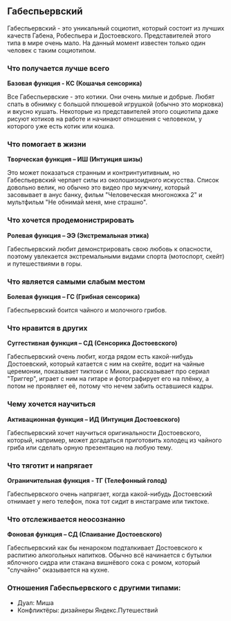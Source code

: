 ## Габеспьервский

Габеспьервский - это уникальный социотип, который состоит из лучших качеств Габена, Робеспьера и Достоевского. Представителей этого типа в мире очень мало. На данный момент известен только один человек с таким социотипом.

### Что получается лучше всего
**Базовая функция - КС (Кошачья сенсорика)**

Все Габеспьервские - это котики. Они очень милые и добрые. Любят спать в обнимку с большой плюшевой игрушкой (обычно это морковка) и вкусно кушать. Некоторые из представителей этого социотипа даже рисуют котиков на работе и начинают отношения с человеком, у которого уже есть котик или кошка.

### Что помогает в жизни
**Творческая функция – ИШ (Интуиция шизы)**

Это может показаться странным и контринтуитивным, но Габеспьервский черпает силы из околошизоидного искусства. Список довольно велик, но обычно это видео про мужчину, который засовывает в анус банку, фильм "Человеческая многоножка 2" и мультфильм "Не обнимай меня, мне страшно".


### Что хочется продемонистрировать
**Ролевая функция – ЭЭ (Экстремальная этика)**

Габеспьервский любит демонстрировать свою любовь к опасности, поэтому увлекается экстремальными видами спорта (мотоспорт, скейт) и путешествиями в горы.

### Что является самыми слабым местом
**Болевая функция – ГС (Грибная сенсорика)**

Габеспьервский боится чайного и молочного грибов.

### Что нравится в других
**Суггестивная функция – СД (Сенсорика Достоевского)**

Габеспьервский очень любит, когда рядом есть какой-нибудь Достоевский, который катается с ним на скейте, водит на чайные церемонии, показывает тиктоки с Микки, рассказывает про сериал "Триггер", играет с ним на гитаре и фотографирует его на плёнку, а потом не проявляет её, потому что нечем забить оставшиеся кадры.

### Чему хочется научиться
**Активационная функция – ИД (Интуиция Достоевского)**

Габеспьервский хочет научиться оригинальности Достоевского, который, например, может догадаться приготовить холодец из чайного гриба или сделать орную презентацию на любую тему.

### Что тяготит и напрягает
**Ограничительная функция - ТГ (Телефонный голод)**

Габеспьервского очень напрягает, когда какой-нибудь Достоевский отнимает у него телефон, пока тот сидит в инстаграме или тиктоке.

### Что отслеживается неосознанно
**Фоновая функция – СД (Спаивание Достоевского)**

Габеспьервский как бы ненароком подталкивает Достоевского к распитию алкогольных напитков. Обычно всё начинается с бутылки яблочного сидра или стакана вишнёвого сока с ромом, который "случайно" оказывается на кухне.

### Отношения Габеспьервского с другими типами:

- Дуал: Миша
- Конфликтёры: дизайнеры Яндекс.Путешествий